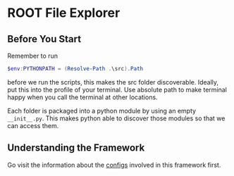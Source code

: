 # ROOT File Explorer

## Before You Start

Remember to run

````powershell
$env:PYTHONPATH = (Resolve-Path .\src).Path
````

before we run the scripts, this makes the src folder discoverable. Ideally, put this into the profile of your terminal. Use absolute path to make terminal happy when you call the terminal at other locations.

Each folder is packaged into a python module by using an empty ```__init__.py```. This makes python able to discover those modules so that we can access them. 

## Understanding the Framework

Go visit the information about the [configs](./configs/info.md) involved in this framework first. 
